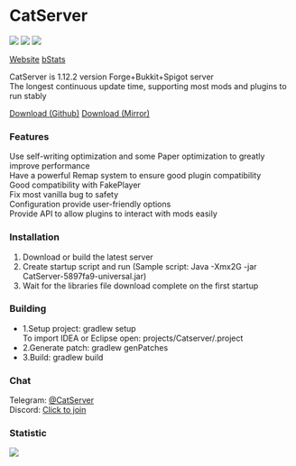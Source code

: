 # CatServer
![](https://img.shields.io/badge/Minecraft-1.12.2-brightgreen.svg?colorB=469C00)
![](https://img.shields.io/badge/Forge-14.23.5.2854-brightgreen.svg?colorB=469C00)
![](https://img.shields.io/badge/Spigot-1.12.2%20latest-brightgreen.svg?colorB=469C00)

[Website](https://catserver.moe/)
[bStats](https://bstats.org/plugin/bukkit/CatServer)

CatServer is 1.12.2 version Forge+Bukkit+Spigot server<br>
The longest continuous update time, supporting most mods and plugins to run stably<br>

[Download (Github)](https://github.com/Luohuayu/CatServer/releases)
[Download (Mirror)](https://catserver.moe/download/universal)

### Features
Use self-writing optimization and some Paper optimization to greatly improve performance<br>
Have a powerful Remap system to ensure good plugin compatibility<br>
Good compatibility with FakePlayer<br>
Fix most vanilla bug to safety<br>
Configuration provide user-friendly options<br>
Provide API to allow plugins to interact with mods easily<br>

### Installation
1. Download or build the latest server
2. Create startup script and run (Sample script: Java -Xmx2G -jar CatServer-5897fa9-universal.jar)
3. Wait for the libraries file download complete on the first startup<br>

### Building
- 1.Setup project: gradlew setup<br>
  To import IDEA or Eclipse open: projects/Catserver/.project
- 2.Generate patch: gradlew genPatches<br>
- 3.Build: gradlew build<br>

### Chat
Telegram: [@CatServer](https://t.me/CatServer)<br>
Discord: [Click to join](https://discord.gg/wvBJN4d)<br>

### Statistic
<img src="https://bstats.org/signatures/bukkit/CatServer.svg"><br><br>
